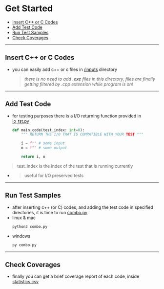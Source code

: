 # Get Started

-   [Insert C++ or C Codes](#insert-c++-codes)
-   [Add Test Code](#add-test-code)
-   [Run Test Samples](#run-test-samples)
-   [Check Coverages](#check-coverages)
<hr>

## Insert C++ or C Codes
- you can easily add c++ or c files in [/inputs](./inputs) directory
    > *there is no need to add __.exe__ files in this directory, files are finally getting filtered by .cpp extension while program is on!*
<hr>

## Add Test Code
- for testing purposes there is a I/O returning function provided in [io_tst.py](./sample/io_tst.py) 
    ```py
    def main_code(test_index: int=0):
        """ RETURN THE I/O THAT IS COMPATIBLE WITH YOUR TEST """

        i = f"" # some input
        o = f"" # some output

        return i, o
    ```

> test_index is the index of the test that is running currently 
- > useful for I/O preserved tests 

<hr>

## Run Test Samples
- after inserting c++ (or C) codes, and adding the test code in specified directories, it is time to run [combo.py](./combo.py)
- linux & mac
    ```sh
    python3 combo.py
    ```
- windows
    ```sh
    py combo.py
    ```
<hr>

## Check Coverages
- finally you can get a brief coverage report of each code, inside [statistics.csv](./statistics.csv)